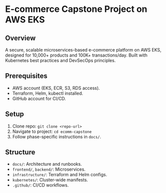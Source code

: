 # E-commerce Capstone Project on AWS EKS

## Overview
A secure, scalable microservices-based e-commerce platform on AWS EKS, designed for 10,000+ products and 100K+ transactions/day. Built with Kubernetes best practices and DevSecOps principles.

## Prerequisites
- AWS account (EKS, ECR, S3, RDS access).
- Terraform, Helm, kubectl installed.
- GitHub account for CI/CD.

## Setup
1. Clone repo: `git clone <repo-url>`
2. Navigate to project: `cd ecomm-capstone`
3. Follow phase-specific instructions in `docs/`.

## Structure
- `docs/`: Architecture and runbooks.
- `frontend/`, `backend/`: Microservices.
- `infrastructure/`: Terraform and Helm configs.
- `kubernetes/`: Cluster-wide manifests.
- `.github/`: CI/CD workflows.
